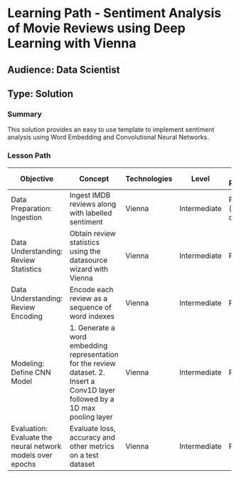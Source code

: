 # Learning Path - Sentiment Analysis of Movie Reviews using Deep Learning with Vienna

## Audience: Data Scientist
## Type: Solution

### Summary
This solution provides an easy to use template to implement sentiment analysis using Word Embedding and Convolutional Neural Networks. 

### Lesson Path

| Objective |	Concept	| Technologies | Level | Pre-Requisites | Ignite Deliverable
| --- |	---	| --- | ---  | ---  | --- 
| Data Preparation: Ingestion |Ingest IMDB reviews along with labelled sentiment | Vienna | Intermediate | Python (keras datasets) | Tutorial
| Data Understanding: Review Statistics | Obtain review statistics using the datasource wizard with Vienna | Vienna | Intermediate | Python | Tutorial
| Data Understanding: Review Encoding | Encode each review as a sequence of word indexes | Vienna | Intermediate | Python | Tutorial
| Modeling: Define CNN Model | 1. Generate a word embedding representation for the review dataset. 2. Insert a Conv1D layer followed by a 1D max pooling layer | Vienna | Intermediate | Python | Tutorial
| Evaluation: Evaluate the neural network models over epochs | Evaluate loss, accuracy and other metrics on a test dataset | Vienna | Intermediate | Python | Tutorial
